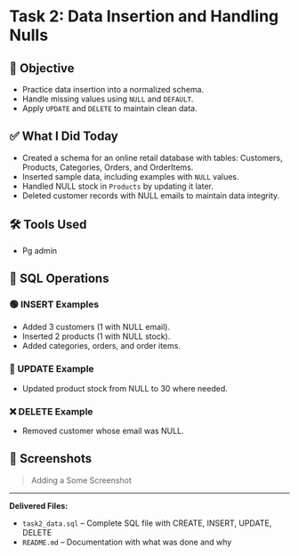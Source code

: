 
# Task 2: Data Insertion and Handling Nulls

## 📌 Objective
- Practice data insertion into a normalized schema.
- Handle missing values using `NULL` and `DEFAULT`.
- Apply `UPDATE` and `DELETE` to maintain clean data.

## ✅ What I Did Today

- Created a schema for an online retail database with tables: Customers, Products, Categories, Orders, and OrderItems.
- Inserted sample data, including examples with `NULL` values.
- Handled NULL stock in `Products` by updating it later.
- Deleted customer records with NULL emails to maintain data integrity.

## 🛠️ Tools Used
- Pg admin

## 🧪 SQL Operations

### 🟢 INSERT Examples
- Added 3 customers (1 with NULL email).
- Inserted 2 products (1 with NULL stock).
- Added categories, orders, and order items.

### 🔁 UPDATE Example
- Updated product stock from NULL to 30 where needed.

### ❌ DELETE Example
- Removed customer whose email was NULL.

## 📸 Screenshots
> Adding a Some Screenshot

---

**Delivered Files:**
- `task2_data.sql` – Complete SQL file with CREATE, INSERT, UPDATE, DELETE
- `README.md` – Documentation with what was done and why
